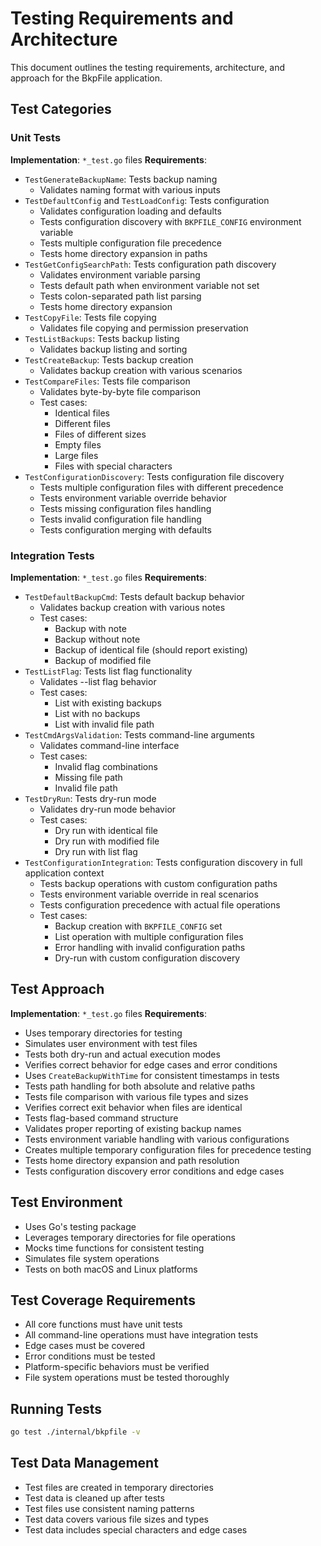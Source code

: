 # Testing Requirements and Architecture

This document outlines the testing requirements, architecture, and approach for the BkpFile application.

## Test Categories

### Unit Tests
**Implementation**: `*_test.go` files
**Requirements**:
- `TestGenerateBackupName`: Tests backup naming
  - Validates naming format with various inputs
- `TestDefaultConfig` and `TestLoadConfig`: Tests configuration
  - Validates configuration loading and defaults
  - Tests configuration discovery with `BKPFILE_CONFIG` environment variable
  - Tests multiple configuration file precedence
  - Tests home directory expansion in paths
- `TestGetConfigSearchPath`: Tests configuration path discovery
  - Validates environment variable parsing
  - Tests default path when environment variable not set
  - Tests colon-separated path list parsing
  - Tests home directory expansion
- `TestCopyFile`: Tests file copying
  - Validates file copying and permission preservation
- `TestListBackups`: Tests backup listing
  - Validates backup listing and sorting
- `TestCreateBackup`: Tests backup creation
  - Validates backup creation with various scenarios
- `TestCompareFiles`: Tests file comparison
  - Validates byte-by-byte file comparison
  - Test cases:
    - Identical files
    - Different files
    - Files of different sizes
    - Empty files
    - Large files
    - Files with special characters
- `TestConfigurationDiscovery`: Tests configuration file discovery
  - Tests multiple configuration files with different precedence
  - Tests environment variable override behavior
  - Tests missing configuration files handling
  - Tests invalid configuration file handling
  - Tests configuration merging with defaults

### Integration Tests
**Implementation**: `*_test.go` files
**Requirements**:
- `TestDefaultBackupCmd`: Tests default backup behavior
  - Validates backup creation with various notes
  - Test cases:
    - Backup with note
    - Backup without note
    - Backup of identical file (should report existing)
    - Backup of modified file
- `TestListFlag`: Tests list flag functionality
  - Validates --list flag behavior
  - Test cases:
    - List with existing backups
    - List with no backups
    - List with invalid file path
- `TestCmdArgsValidation`: Tests command-line arguments
  - Validates command-line interface
  - Test cases:
    - Invalid flag combinations
    - Missing file path
    - Invalid file path
- `TestDryRun`: Tests dry-run mode
  - Validates dry-run mode behavior
  - Test cases:
    - Dry run with identical file
    - Dry run with modified file
    - Dry run with list flag
- `TestConfigurationIntegration`: Tests configuration discovery in full application context
  - Tests backup operations with custom configuration paths
  - Tests environment variable override in real scenarios
  - Tests configuration precedence with actual file operations
  - Test cases:
    - Backup creation with `BKPFILE_CONFIG` set
    - List operation with multiple configuration files
    - Error handling with invalid configuration paths
    - Dry-run with custom configuration discovery

## Test Approach
**Implementation**: `*_test.go` files
**Requirements**:
- Uses temporary directories for testing
- Simulates user environment with test files
- Tests both dry-run and actual execution modes
- Verifies correct behavior for edge cases and error conditions
- Uses `CreateBackupWithTime` for consistent timestamps in tests
- Tests path handling for both absolute and relative paths
- Tests file comparison with various file types and sizes
- Verifies correct exit behavior when files are identical
- Tests flag-based command structure
- Validates proper reporting of existing backup names
- Tests environment variable handling with various configurations
- Creates multiple temporary configuration files for precedence testing
- Tests home directory expansion and path resolution
- Tests configuration discovery error conditions and edge cases

## Test Environment
- Uses Go's testing package
- Leverages temporary directories for file operations
- Mocks time functions for consistent testing
- Simulates file system operations
- Tests on both macOS and Linux platforms

## Test Coverage Requirements
- All core functions must have unit tests
- All command-line operations must have integration tests
- Edge cases must be covered
- Error conditions must be tested
- Platform-specific behaviors must be verified
- File system operations must be tested thoroughly

## Running Tests
```bash
go test ./internal/bkpfile -v
```

## Test Data Management
- Test files are created in temporary directories
- Test data is cleaned up after tests
- Test files use consistent naming patterns
- Test data covers various file sizes and types
- Test data includes special characters and edge cases 